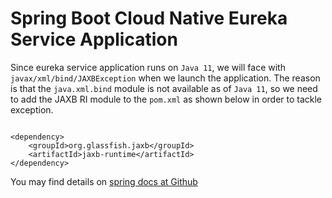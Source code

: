# Spring Boot Cloud Native Eureka Service Application

Since eureka service application runs on `Java 11`, we will face with `javax/xml/bind/JAXBException` when we launch the application. The reason is that the `java.xml.bind` module is not available as of `Java 11`,  so we need to add the JAXB RI module to the `pom.xml` as shown below in order to tackle exception.

```maven

<dependency>
    <groupId>org.glassfish.jaxb</groupId>
    <artifactId>jaxb-runtime</artifactId>
</dependency>

```

You may find details on [spring docs at Github](https://github.com/spring-projects/spring-boot/wiki/Spring-Boot-with-Java-9-and-above#jaxb)
